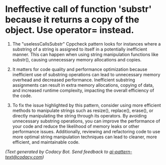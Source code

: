 # Ineffective call of function 'substr' because it returns a copy of the object. Use operator= instead.

1. The "uselessCallsSubstr" Cppcheck pattern looks for instances where a substring of a string is assigned to itself in a potentially inefficient manner. This can happen when using string manipulation functions like substr(), causing unnecessary memory allocations and copies.

2. It matters for code quality and performance optimization because inefficient use of substring operations can lead to unnecessary memory overhead and decreased performance. Inefficient substring assignments can result in extra memory allocations, copying of data, and increased runtime complexity, impacting the overall efficiency of the code.

3. To fix the issue highlighted by this pattern, consider using more efficient methods to manipulate strings such as resize(), replace(), erase(), or directly manipulating the string through its operators. By avoiding unnecessary substring operations, you can improve the performance of your code and reduce the likelihood of memory leaks or other performance issues. Additionally, reviewing and refactoring code to use more optimal string manipulation techniques can lead to cleaner, more efficient, and maintainable code.

_(Text generated by Codacy Bot. Send feedback to ai-pattern-text@codacy.com)_

